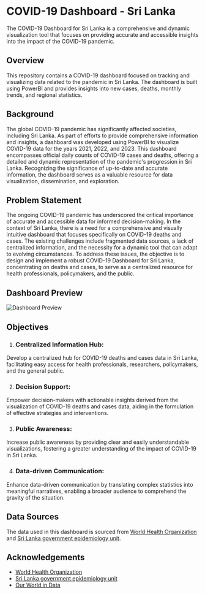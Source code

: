 # COVID-19 Dashboard - Sri Lanka

The COVID-19 Dashboard for Sri Lanka is a comprehensive and dynamic visualization tool that focuses on providing accurate and accessible insights into the impact of the COVID-19 pandemic.

## Overview

This repository contains a COVID-19 dashboard focused on tracking and visualizing data related to the pandemic in Sri Lanka. The dashboard is built using PowerBI and provides insights into new cases, deaths, monthly trends, and regional statistics.

## Background

The global COVID-19 pandemic has significantly affected societies, including Sri Lanka. As part of efforts to provide comprehensive information and insights, a dashboard was developed using PowerBI to visualize COVID-19 data for the years 2021, 2022, and 2023. This dashboard encompasses official daily counts of COVID-19 cases and deaths, offering a detailed and dynamic representation of the pandemic's progression in Sri Lanka. Recognizing the significance of up-to-date and accurate information, the dashboard serves as a valuable resource for data visualization, dissemination, and exploration.

## Problem Statement

The ongoing COVID-19 pandemic has underscored the critical importance of accurate and accessible data for informed decision-making. In the context of Sri Lanka, there is a need for a comprehensive and visually intuitive dashboard that focuses specifically on COVID-19 deaths and cases. The existing challenges include fragmented data sources, a lack of centralized information, and the necessity for a dynamic tool that can adapt to evolving circumstances. To address these issues, the objective is to design and implement a robust COVID-19 Dashboard for Sri Lanka, concentrating on deaths and cases, to serve as a centralized resource for health professionals, policymakers, and the public.

## Dashboard Preview


![Dashboard Preview](https://github.com/PubDe/Covid-19-Sri-Lanka-DashBoard/assets/95436155/21bfabfb-1331-41cf-90ac-2934eea0421b)

## Objectives

1. ### Centralized Information Hub:

Develop a centralized hub for COVID-19 deaths and cases data in Sri Lanka, facilitating easy access for health professionals, researchers, policymakers, and the general public.

2. ### Decision Support:

Empower decision-makers with actionable insights derived from the visualization of COVID-19 deaths and cases data, aiding in the formulation of effective strategies and interventions.

3. ### Public Awareness:

Increase public awareness by providing clear and easily understandable visualizations, fostering a greater understanding of the impact of COVID-19 in Sri Lanka.

4. ### Data-driven Communication:

Enhance data-driven communication by translating complex statistics into meaningful narratives, enabling a broader audience to comprehend the gravity of the situation.

## Data Sources

The data used in this dashboard is sourced from [World Health Organization](https://covid19.who.int/data) and [Sri Lanka government epidemiology unit](https://www.epid.gov.lk).

## Acknowledgements

 - [World Health Organization](https://covid19.who.int/data)
 - [Sri Lanka government epidemiology unit](https://www.epid.gov.lk)
 - [Our World in Data](https://ourworldindata.org/coronavirus-source-data)
